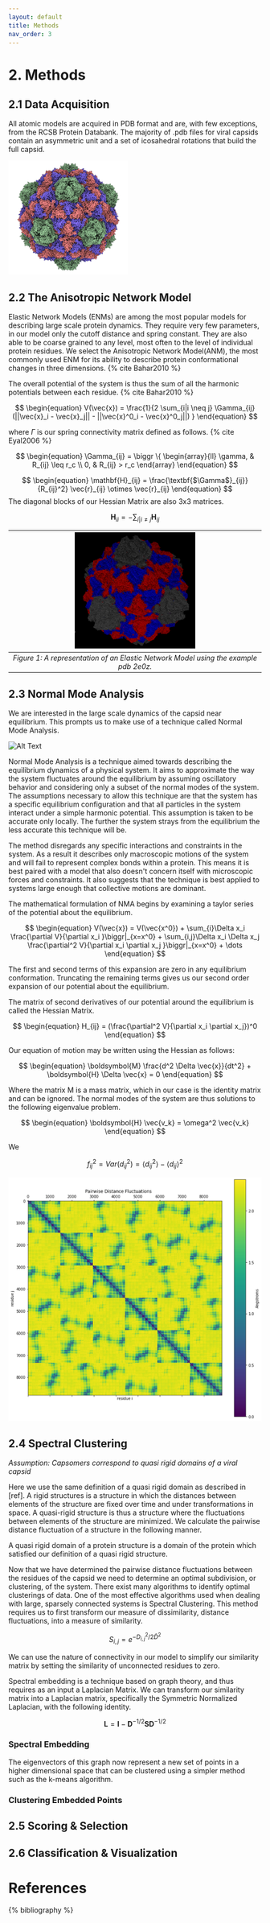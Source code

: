 ```yaml
---
layout: default
title: Methods
nav_order: 3
---
```


<script type="text/javascript" src="http://cdn.mathjax.org/mathjax/latest/MathJax.js?config=TeX-AMS-MML_HTMLorMML"></script>

# 2. Methods

## 2.1 Data Acquisition

All atomic models are acquired in PDB format and are, with few exceptions, from the RCSB Protein Databank. The
majority of .pdb files for viral capsids contain an asymmetric unit and a set of icosahedral rotations that build the
full capsid. 



![myimg](2e0z_pdb.png)



## 2.2 The Anisotropic Network Model

Elastic Network Models (ENMs) are among the most popular models for describing large scale protein dynamics. They require very
few parameters, in our model only the cutoff distance and spring constant. They are also able to be coarse grained to any
level, most often to the level of individual protein residues. We select the Anisotropic Network Model(ANM), the most commonly
used ENM for its ability to describe protein conformational changes in three dimensions.  {% cite Bahar2010 %} 



The overall potential of the system is thus the sum of all the harmonic potentials between each residue. {% cite Bahar2010 %}

$$
\begin{equation}
    V(\vec{x}) =  \frac{1}{2 \sum_{i|i \neq j} \Gamma_{ij} (||\vec{x}_i - \vec{x}_j|| - ||\vec{x}^0_i - \vec{x}^0_j||) }
\end{equation}
$$

where $\Gamma$ is our spring connectivity matrix defined as follows.  {% cite Eyal2006 %}

$$
\begin{equation}
    \Gamma_{ij} = \biggr \{
    \begin{array}{ll}
      \gamma, & R_{ij} \leq r_c \\
      0, & R_{ij} > r_c
    \end{array} 
\end{equation}
$$

$$
\begin{equation}
    \mathbf{H}_{ij} = \frac{\textbf{$\Gamma$}_{ij}}{R_{ij}^2} \vec{r}_{ij} \otimes \vec{r}_{ij}
\end{equation}
$$
The diagonal blocks of our Hessian Matrix are also 3x3 matrices.

$$
\begin{equation}
    \mathbf{H}_{ii} = - \sum_{i|i \neq j} \mathbf{H}_{ij}
\end{equation}
$$


| ![](2e0z_enm.png) |
|:--:| 
| *Figure 1: A representation of an Elastic Network Model using the example pdb 2e0z.* |

## 2.3 Normal Mode Analysis

We are interested in the large scale dynamics of the capsid near equilibrium. This prompts us to make use of a technique
called Normal Mode Analysis.

![Alt Text](2e0z_mode.gif)

Normal Mode Analysis is a technique aimed towards describing the equilibrium dynamics of a physical system. It aims to
approximate the way the system fluctuates around the equilibrium by assuming oscillatory behavior and considering only
a subset of the normal modes of the system. The assumptions necessary to allow this technique are that the system has a 
specific equilibrium configuration and that all particles in the system interact under a simple harmonic potential. This
assumption is taken to be accurate only locally. The further the system strays from the equilibrium the less accurate this
technique will be. 

The method disregards any specific interactions and constraints in the system. As a result it describes only macroscopic
motions of the system and will fail to represent complex bonds within a protein. This means it is best paired with a model
that also doesn't concern itself with microscopic forces and constraints. It also suggests that the technique is best 
applied to systems large enough that collective motions are dominant.

The mathematical formulation of NMA begins by examining a taylor series of the potential about the equilibrium.

$$
\begin{equation}
    V(\vec{x}) = V(\vec{x^0}) + \sum_{i}\Delta x_i \frac{\partial V}{\partial x_i }\biggr|_{x=x^0}  + \sum_{i,j}\Delta x_i \Delta x_j \frac{\partial^2 V}{\partial x_i \partial x_j }\biggr|_{x=x^0} + \dots
\end{equation}
$$

The first and second terms of this expansion are zero in any equilibrium conformation. Truncating the remaining terms
gives us our second order expansion of our potential about the equilibrium.

The matrix of second derivatives of our potential around the equilibrium is called the Hessian Matrix.

$$
\begin{equation}
    H_{ij} = (\frac{\partial^2 V}{\partial x_i \partial x_j})^0
\end{equation}
$$

Our equation of motion may be written using the Hessian as follows:

$$
\begin{equation}
    \boldsymbol{M} \frac{d^2 \Delta \vec{x}}{dt^2} + \boldsymbol{H} \Delta \vec{x} = 0
\end{equation}
$$

Where the matrix M is a mass matrix, which in our case is the identity matrix and can be ignored. The normal modes of
the system are thus solutions to the following eigenvalue problem.

$$
\begin{equation}
    \boldsymbol{H} \vec{v_k} = \omega^2 \vec{v_k}
\end{equation}
$$

We

$$
\begin{equation}
    f^{2}_{ij} = Var(d^{2}_{ij}) = \langle d^{2}_{ij} \rangle - \langle d_{ij} \rangle ^{2}
\end{equation}
$$


![myimg](distflucts.png)




## 2.4 Spectral Clustering

*Assumption: Capsomers correspond to quasi rigid domains of a viral capsid*

Here we use the same definition of a quasi rigid domain as described in [ref]. A rigid structures is a structure in
which the distances between elements of the structure are fixed over time and under transformations in space. A quasi-rigid structure
is thus a structure where the fluctuations between elements of the structure are minimized. We calculate the pairwise
distance fluctuation of a structure in the following manner.



A quasi rigid domain of a protein structure is a domain of the protein which satisfied our definition of a quasi rigid 
structure.


Now that we have determined the pairwise distance fluctuations between the residues of the capsid we need to determine
an optimal subdivision, or clustering, of the system. There exist many algorithms to identify optimal clusterings of
data. One of the most effective algorithms used when dealing with large, sparsely connected systems is Spectral Clustering.
This method requires us to first transform our measure of dissimilarity, distance fluctuations, into a measure of similarity.

$$
\begin{equation}
    S_{i,j} = e^{-D_{i,j}^2 / 2 \bar{D}^2}
\end{equation}
$$

We can use the nature of connectivity in our model to simplify our similarity matrix by setting the similarity of unconnected
residues to zero. 

Spectral embedding is a technique based on graph theory, and thus requires as an input a Laplacian Matrix. We can transform
our similarity matrix into a Laplacian matrix, specifically the Symmetric Normalized Laplacian, with the following
identity.

$$
\begin{equation}
    \mathbf{L} = \mathbf{I} - \mathbf{D}^{-1/2} \mathbf{S} \mathbf{D}^{-1/2}
\end{equation}
$$




### Spectral Embedding

The eigenvectors of this graph now represent a new set of points in a higher dimensional space that can be clustered
using a simpler method such as the k-means algorithm.


### Clustering Embedded Points

## 2.5 Scoring & Selection

## 2.6 Classification & Visualization


# References

{% bibliography %}